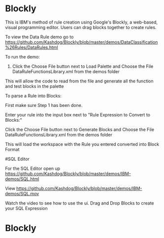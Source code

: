 # Blockly


This is IBM's method of rule creation using Google's Blockly, a web-based, visual programming editor.  Users can drag
blocks together to create rules.

To view the Data Rule demo go to https://github.com/Kashdog/Blockly/blob/master/demos/DataClassification%26Rules/DataRules.html

To run the demo:

1. Click the Choose File button next to Load Palette and Choose the File DataRuleFunctionsLibrary.xml from the demos folder

This will allow the code to read from the file and generate all the function and test blocks in the palette

To parse a Rule into Blocks:

First make sure Step 1 has been done.

Enter your rule into the input box next to "Rule Expression to Convert to Blocks:"


Click the Choose File button next to Generate Blocks and Choose the File DataRuleFunctionsLibrary.xml from the demos folder

This will load the workspace with the Rule you entered converted into Block Format

#SQL Editor

For the SQL Editor open up https://github.com/Kashdog/Blockly/blob/master/demos/IBM-demos/SQL.html

View https://github.com/Kashdog/Blockly/blob/master/demos/IBM-demos/SQL.mov 

Watch the video to see how to use the ui. Drag and Drop Blocks to create your SQL Expression


# Blockly

